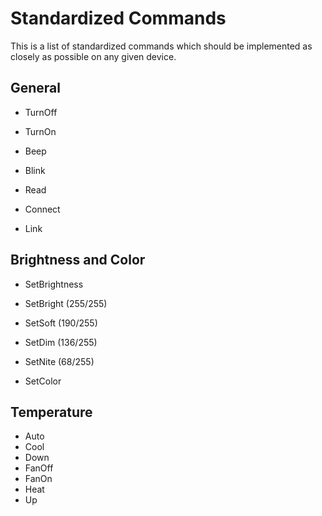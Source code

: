 # Standardized Commands

This is a list of standardized commands which should be implemented as closely as possible on any given device.

## General

* TurnOff
* TurnOn

* Beep
* Blink

* Read

* Connect
* Link

## Brightness and Color

* SetBrightness
* SetBright (255/255)
* SetSoft (190/255)
* SetDim (136/255)
* SetNite (68/255)

* SetColor

## Temperature

* Auto
* Cool
* Down
* FanOff
* FanOn
* Heat
* Up